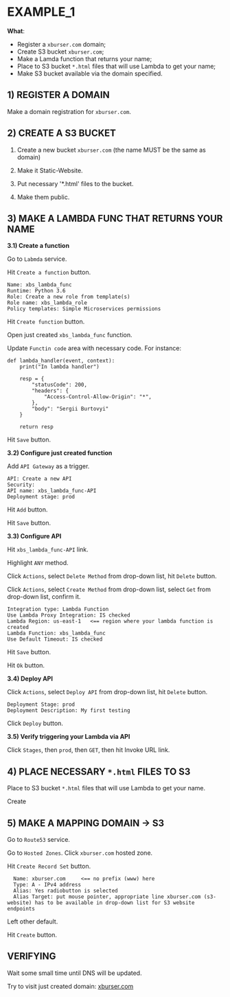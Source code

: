 # EXAMPLE_1

**What**: 

  - Register a `xburser.com` domain;
  - Create S3 bucket `xburser.com`;
  - Make a Lamda function that returns your name;
  - Place to S3 bucket `*.html` files that will use Lambda to get your name;
  - Make S3 bucket available via the domain specified.
  
  
## 1) REGISTER A DOMAIN

Make a domain registration for `xburser.com`.



## 2) CREATE A S3 BUCKET

  1. Create a new bucket `xburser.com` (the name MUST be the same as domain)

  2. Make it Static-Website.

  3. Put necessary '*.html' files to the bucket.

  4. Make them public.



## 3) MAKE A LAMBDA FUNC THAT RETURNS YOUR NAME

**3.1) Create a function**

Go to `Labmda` service.

Hit `Create a function` button.

```
Name: xbs_lambda_func
Runtime: Python 3.6
Role: Create a new role from template(s)
Role name: xbs_lambda_role
Policy templates: Simple Microservices permissions
```

Hit `Create function` button.

Open just created `xbs_lambda_func` function.

Update `Functin code` area with necessary code. For instance:
```
def lambda_handler(event, context):
    print("In lambda handler")
    
    resp = {
        "statusCode": 200,
        "headers": {
            "Access-Control-Allow-Origin": "*",
        },
        "body": "Sergii Burtovyi"
    }
    
    return resp
```

Hit `Save` button.


**3.2) Configure just created function**

Add `API Gateway` as a trigger.

```
API: Create a new API
Security: 
API name: xbs_lambda_func-API
Deployment stage: prod
```

Hit `Add` button.

Hit `Save` button.


**3.3) Configure API**

Hit `xbs_lambda_func-API` link.

Highlight `ANY` method. 

Click `Actions`, select `Delete Method` from drop-down list, hit `Delete` button.

Click `Actions`, select `Create Method` from drop-down list, select `Get` from drop-down list, confirm it.

```
Integration type: Lambda Function
Use Lambda Proxy Integration: IS checked
Lambda Region: us-east-1   <== region where your lambda function is created
Lambda Function: xbs_lambda_func
Use Default Timeout: IS checked
```

Hit `Save` button. 

Hit `Ok` button.


**3.4) Deploy API**

Click `Actions`, select `Deploy API` from drop-down list, hit `Delete` button.

```
Deployment Stage: prod
Deployment Description: My first testing
```

Click `Deploy` button.

**3.5) Verify triggering your Lambda via API**

Click `Stages`, then `prod`, then `GET`, then hit Invoke URL link.


## 4) PLACE NECESSARY `*.html` FILES TO S3

Place to S3 bucket `*.html` files that will use Lambda to get your name.

Create 



## 5) MAKE A MAPPING DOMAIN -> S3

Go to `Route53` service.

Go to `Hosted Zones`. Click `xburser.com` hosted zone.

Hit `Create Record Set` button. 

```
  Name: xburser.com     <== no prefix (www) here
  Type: A - IPv4 address
  Alias: Yes radiobutton is selected
  Alias Target: put mouse pointer, appropriate line xburser.com (s3-website) has to be available in drop-down list for S3 website endpoints
```

Left other default.

Hit `Create` button.


## VERIFYING

Wait some small time until DNS will be updated.

Try to visit just created domain: [xburser.com](http://xburser.com)











































































